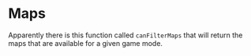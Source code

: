 # Maps

Apparently there is this function called `canFilterMaps` that will return the maps that are available for a given game mode.